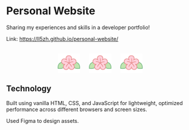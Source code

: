# Personal Website
Sharing my experiences and skills in a developer portfolio!

Link: https://ll5zh.github.io/personal-website/

<br>
<div style="display: flex; justify-content: center; gap: 1.5rem;">
<img alt="flower" src="images/flower-thick.svg" width="60px">
<img alt="flower" src="images/flower-thick.svg" width="60px">
<img alt="flower" src="images/flower-thick.svg" width="60px">
</div>

## Technology
Built using vanilla HTML, CSS, and JavaScript for lightweight, optimized performance across different browsers and screen sizes.

Used Figma to design assets.
